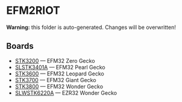 # EFM2RIOT
**Warning:** this folder is auto-generated. Changes will be overwritten!

## Boards
* [STK3200](doc/SLSTK3200.md) &mdash; EFM32 Zero Gecko
* [SLSTK3401A](doc/SLSTK3401A.md) &mdash; EFM32 Pearl Gecko
* [STK3600](doc/STK3600.md) &mdash; EFM32 Leopard Gecko
* [STK3700](doc/STK3700.md) &mdash; EFM32 Giant Gecko
* [STK3800](doc/STK3800.md) &mdash; EFM32 Wonder Gecko
* [SLWSTK6220A](doc/SLWSTK6220A.md) &mdash; EZR32 Wonder Gecko
